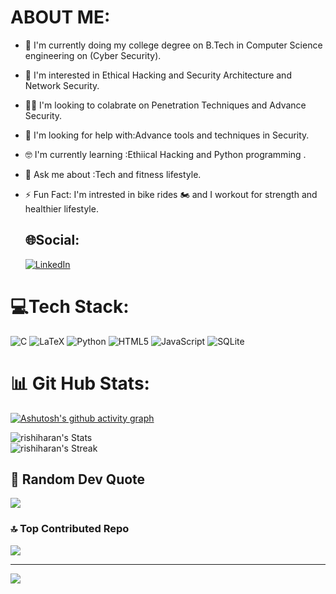 # ABOUT ME:


- 🌱 I'm currently doing my college degree on B.Tech in Computer Science engineering on (Cyber Security).
- 🔭 I'm interested in Ethical Hacking and Security Architecture and Network Security.
- 🫵🏼 I'm looking to colabrate on Penetration Techniques and Advance Security.  
- 🤔 I'm looking for help with:Advance tools and techniques in Security.
- 🤓 I'm  currently learning :Ethiical Hacking and Python programming .
- 💬 Ask me about :Tech and fitness lifestyle.
- ⚡️ Fun Fact: I'm intrested in bike rides 🏍 and I workout for strength and healthier lifestyle.

  ## 🌐Social:
  [![LinkedIn](https://img.shields.io/badge/LinkedIn-%230077B5.svg?logo=linkedin&logoColor=white)](https://linkedin.com/in/rishi-haran)

# 💻Tech Stack:
![C](https://img.shields.io/badge/c-%2300599C.svg?style=flat&logo=c&logoColor=white) ![LaTeX](https://img.shields.io/badge/latex-%23008080.svg?style=flat&logo=latex&logoColor=white) ![Python](https://img.shields.io/badge/python-3670A0?style=flat&logo=python&logoColor=ffdd54) ![HTML5](https://img.shields.io/badge/html5-%23E34F26.svg?style=flat&logo=html5&logoColor=white) ![JavaScript](https://img.shields.io/badge/javascript-%23323330.svg?style=flat&logo=javascript&logoColor=%23F7DF1E) ![SQLite](https://img.shields.io/badge/sqlite-%2307405e.svg?style=flat&logo=sqlite&logoColor=white)


# 📊 Git Hub Stats:
[![Ashutosh's github activity graph](https://github-readme-activity-graph.vercel.app/graph?username=RISHIHARAN&bg_color=000000&color=fafafa&line=05f082&point=f3eded&area=true&hide_border=true)](https://github.com/ashutosh00710/github-readme-activity-graph)


![rishiharan's Stats](https://github-readme-stats.vercel.app/api?username=rishiharan&theme=vue-dark&show_icons=true&hide_border=true&count_private=true)
<br>![rishiharan's Streak](https://github-readme-streak-stats.herokuapp.com/?user=rishiharan&theme=vue-dark&hide_border=true)

## 📜 Random Dev Quote 
![](https://quotes-github-readme.vercel.app/api?type=vetical&theme=radical)


### 🔝 Top Contributed Repo
![](https://github-contributor-stats.vercel.app/api?username=rishiharan&limit=5&theme=date_night&combine_all_yearly_contributions=true)

---

[![](https://visitcount.itsvg.in/api?id=rishiharan&icon=2&color=5)](https://visitcount.itsvg.in)


